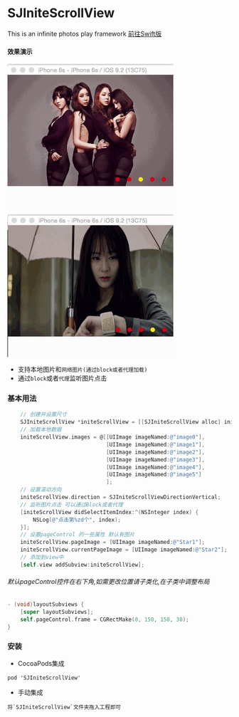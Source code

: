 # SJIniteScrollView

This is an infinite photos play framework [前往Swift版](https://github.com/king129/SJIniteScrollViewSwift.git)

#### 效果演示

![](SJIniteScrollView.gif)

![](SJIniteScrollView2.gif)

- 支持本地图片和`网络图片(通过block或者代理加载)`
- 通过`block`或者`代理`监听图片点击

### 基本用法

``` objective-c
    // 创建并设置尺寸
    SJIniteScrollView *initeScrollView = [[SJIniteScrollView alloc] initWithFrame:CGRectMake(0, 0, 375, 200)];
    // 加载本地数据
    initeScrollView.images = @[[UIImage imageNamed:@"image0"],
                               [UIImage imageNamed:@"image1"],
                               [UIImage imageNamed:@"image2"],
                               [UIImage imageNamed:@"image3"],
                               [UIImage imageNamed:@"image4"],
                               [UIImage imageNamed:@"image5"]
                               ];
    // 设置滚动方向
    initeScrollView.direction = SJIniteScrollViewDirectionVertical;
    // 监听图片点击 可以通过Block或者代理
    [initeScrollView didSelectItemIndex:^(NSInteger index) {
        NSLog(@"点击第%zd个", index);
    }];
    // 设置pageControl 的一些属性 默认有图片
    initeScrollView.pageImage = [UIImage imageNamed:@"Star1"];
    initeScrollView.currentPageImage = [UIImage imageNamed:@"Star2"];
    // 添加到view中
    [self.view addSubview:initeScrollView];
```

###### 默认pageControl控件在右下角,如需更改位置请子类化,在子类中调整布局

``` objective-c
- (void)layoutSubviews {
    [super layoutSubviews];
    self.pageControl.frame = CGRectMake(0, 150, 150, 30);
}
```

### 安装

- CocoaPods集成

``` objective-c
pod 'SJIniteScrollView'
```

- 手动集成

``` 
将`SJIniteScrollView`文件夹拖入工程即可
```

